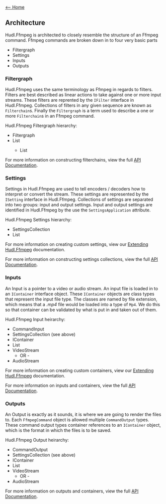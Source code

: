[<-- Home](https://github.com/hudl/HudlFfmpeg)

## Architecture

Hudl.Ffmpeg is architected to closely resemble the structure of an Ffmpeg command. Ffmpeg commands are broken down in to four very basic parts

* Filtergraph 
* Settings
* Inputs
* Outputs

### Filtergraph

Hudl.Ffmpeg uses the same terminology as Ffmpeg in regards to filters. Filters are best described as linear actions to take against one or more input streams. These filters are reprented by the ```IFilter``` interface in Hudl.Ffmpeg. Collections of filters in any given sequence are known as ```Filterchain```s. Finally the ```Filtergraph``` is a term used to describe a one or more ```Filterchain```s in an Ffmpeg command. 

Hudl.Ffmpeg Filtergraph hierarchy:
 
* Filtergraph
 * List<Filterchain> 
   * List<IFilter>

For more information on constructing filterchains, view the full [API Documentation](doc/api.md).

### Settings

Settings in Hudl.Ffmpeg are used to tell encoders / decoders how to interpret or convert the stream. These settings are represented by the ```ISetting``` interface in Hudl.Ffmpeg. Collections of settings are separated into two groups: input and output settings. Input and output settings are identified in Hudl.Ffmpeg by the use the ```SettingsApplication``` attribute. 

Hudl.Ffmpeg Settings hierarchy:

* SettingsCollection 
 * List<ISetting>

For more information on creating custom settings, view our [Extending Hudl.Ffmpeg](doc/custom.md) documentation.

For more information on constructing settings collections, view the full [API Documentation](doc/api.md).

### Inputs

An Input is a pointer to a video or audio stream. An input file is loaded in to an ```IContainer``` interface object. These ```IContainer``` objects are class types that represent the input file type. The classes are named by file extension, which means that a *.mp4* file would be loaded into a type of ```Mp4```. We do this so that container can be validated by what is put in and taken out of them. 

Hudl.Ffmpeg Input heirarchy: 
* CommandInput
 * SettingsCollection (see above)
 * IContainer
  * List<IStream>
   * VideoStream 
     - OR -
   * AudioStream

For more information on creating custom containers, view our [Extending Hudl.Ffmpeg](doc/custom.md) documentation.

For more information on inputs and containers, view the full [API Documentation](doc/api.md).

### Outputs

An Output is exactly as it sounds, it is where we are going to render the files to. Each ```FfmpegCommand``` object is allowed multiple ```CommandOutput``` types. These command output types container references to an ```IContainer``` object, which is the format in which the files is to be saved. 

Hudl.Ffmpeg Output heirarchy: 
* CommandOutput
 * SettingsCollection (see above)
 * IContainer
  * List<IStream>
   * VideoStream 
     - OR -
   * AudioStream

For more information on outputs and containers, view the full [API Documentation](doc/api.md).
